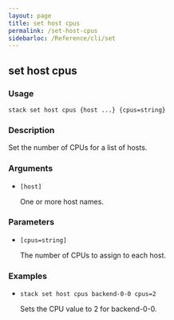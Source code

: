 ```yaml
---
layout: page
title: set host cpus
permalink: /set-host-cpus
sidebarloc: /Reference/cli/set
---
```


## set host cpus

### Usage

`stack set host cpus {host ...} {cpus=string}`

### Description

Set the number of CPUs for a list of hosts.

### Arguments

* `[host]`

   One or more host names.


### Parameters
* `[cpus=string]`

   The number of CPUs to assign to each host.

### Examples

* `stack set host cpus backend-0-0 cpus=2`

   Sets the CPU value to 2 for backend-0-0.



